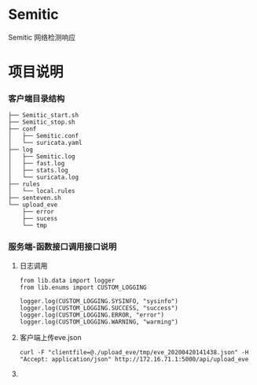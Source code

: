 # Semitic

Semitic 网络检测响应

# 项目说明

### 客户端目录结构

```
├── Semitic_start.sh
├── Semitic_stop.sh
├── conf
│   ├── Semitic.conf
│   └── suricata.yaml
├── log
│   ├── Semitic.log
│   ├── fast.log
│   ├── stats.log
│   └── suricata.log
├── rules
│   └── local.rules
├── senteven.sh
└── upload_eve
    ├── error
    ├── sucess
    └── tmp
```

### 服务端-函数接口调用接口说明

1. 日志调用

   ```
   from lib.data import logger
   from lib.enums import CUSTOM_LOGGING
   
   logger.log(CUSTOM_LOGGING.SYSINFO, "sysinfo")
   logger.log(CUSTOM_LOGGING.SUCCESS, "success")
   logger.log(CUSTOM_LOGGING.ERROR, "error")
   logger.log(CUSTOM_LOGGING.WARNING, "warming")
   ```

2. 客户端上传eve.json

   ```
   curl -F "clientfile=@./upload_eve/tmp/eve_20200420141438.json" -H "Accept: application/json" http://172.16.71.1:5000/api/upload_eve
   ```

3. 